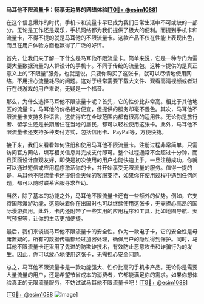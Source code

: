 **马耳他不限流量卡：畅享无边界的网络体验[[TG💪+ @esim1088](https://t.me/s/esim1088)]**

在这个信息爆炸的时代，手机卡和流量卡早已成为我们日常生活中不可或缺的一部分。无论是工作还是娱乐，手机网络都为我们提供了极大的便利。而提到手机卡和流量卡，不得不提的就是马耳他的不限流量卡。这款产品不仅在性能上表现出色，而且在用户体验方面也赢得了广泛的好评。

首先，让我们来了解一下什么是马耳他不限流量卡。简单来说，它是一种专门为需要大量数据流量的人群设计的手机卡。不同于传统的流量包，这种卡提供的是真正意义上的“不限量”服务，也就是说，只要你购买了这张卡，就可以尽情地使用网络，不用担心流量耗尽的问题。这对于经常需要下载大文件、观看高清视频或者进行在线游戏的用户来说，无疑是一个福音。

那么，为什么选择马耳他不限流量卡呢？首先，它的性价比非常高。相比于其他地区的流量卡，马耳他的价格相对便宜，但提供的服务却毫不逊色。其次，马耳他不限流量卡支持多种语言，这使得它在全球范围内都有很高的适用性。无论你是旅行者、留学生还是长期居住在当地的居民，都可以轻松使用这张卡。此外，马耳他不限流量卡还支持多种支付方式，包括信用卡、PayPal等，方便快捷。

接下来，我们来看看如何注册和使用马耳他不限流量卡。注册过程非常简单，只需访问官方网站，填写相关信息并完成支付即可。整个过程通常不会超过十分钟，而且页面设计直观友好，即使是初次使用的用户也能快速上手。一旦注册成功，你就可以通过短信或应用程序激活你的卡，并开始享受无限流量的服务。值得一提的是，马耳他不限流量卡还提供全天候的客服支持，如果你在使用过程中遇到任何问题，都可以随时联系客服寻求帮助。

当然，除了基本的功能之外，马耳他不限流量卡还有一些额外的优势。例如，它支持国际漫游功能，这意味着你在出国时也可以继续使用这张卡，无需担心高昂的国际漫游费用。此外，卡内还附带了一些实用的应用程序和工具，比如地图导航、天气预报等，让你的生活更加便捷。

最后，我们来谈谈马耳他不限流量卡的安全性。作为一款电子卡，它的安全性是毋庸置疑的。所有的数据传输都经过加密处理，确保用户的隐私得到保护。同时，马耳他不限流量卡还采用了先进的防欺诈技术，有效防止恶意攻击和诈骗行为的发生。因此，你可以放心地使用这张卡，无需担心安全问题。

总之，马耳他不限流量卡是一款功能强大、性价比高的手机卡产品。无论你是需要大量流量的用户，还是希望节省成本的消费者，它都能满足你的需求。如果你想体验真正的无限流量服务，不妨试试马耳他不限流量卡吧！[[TG💪+ @esim1088](https://t.me/s/esim1088)]

[[TG💪+ @esim1088](https://t.me/s/esim1088) ![Image](https://i.postimg.cc/4NQfJmqS/Snipaste-2025-05-13-00-14-12.png)]